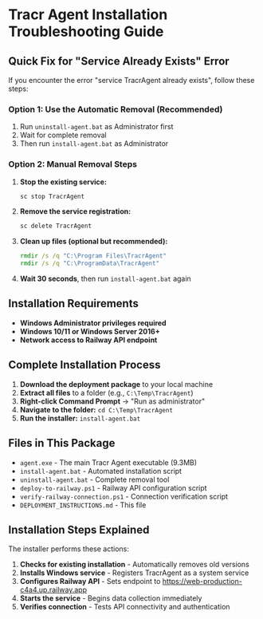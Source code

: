 # Tracr Agent Installation Troubleshooting Guide

## Quick Fix for "Service Already Exists" Error

If you encounter the error "service TracrAgent already exists", follow these steps:

### Option 1: Use the Automatic Removal (Recommended)
1. Run `uninstall-agent.bat` as Administrator first
2. Wait for complete removal
3. Then run `install-agent.bat` as Administrator

### Option 2: Manual Removal Steps
1. **Stop the existing service:**
   ```cmd
   sc stop TracrAgent
   ```

2. **Remove the service registration:**
   ```cmd
   sc delete TracrAgent
   ```

3. **Clean up files (optional but recommended):**
   ```cmd
   rmdir /s /q "C:\Program Files\TracrAgent"
   rmdir /s /q "C:\ProgramData\TracrAgent"
   ```

4. **Wait 30 seconds**, then run `install-agent.bat` again

## Installation Requirements

- **Windows Administrator privileges required**
- **Windows 10/11 or Windows Server 2016+**
- **Network access to Railway API endpoint**

## Complete Installation Process

1. **Download the deployment package** to your local machine
2. **Extract all files** to a folder (e.g., `C:\Temp\TracrAgent`)
3. **Right-click Command Prompt** → "Run as administrator"
4. **Navigate to the folder:** `cd C:\Temp\TracrAgent`
5. **Run the installer:** `install-agent.bat`

## Files in This Package

- `agent.exe` - The main Tracr Agent executable (9.3MB)
- `install-agent.bat` - Automated installation script
- `uninstall-agent.bat` - Complete removal tool
- `deploy-to-railway.ps1` - Railway API configuration script
- `verify-railway-connection.ps1` - Connection verification script
- `DEPLOYMENT_INSTRUCTIONS.md` - This file

## Installation Steps Explained

The installer performs these actions:

1. **Checks for existing installation** - Automatically removes old versions
2. **Installs Windows service** - Registers TracrAgent as a system service
3. **Configures Railway API** - Sets endpoint to https://web-production-c4a4.up.railway.app
4. **Starts the service** - Begins data collection immediately
5. **Verifies connection** - Tests API connectivity and authentication